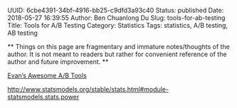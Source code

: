 UUID: 6cbe4391-34bf-4916-bb25-c9dfd3a93c40
Status: published
Date: 2018-05-27 16:39:55
Author: Ben Chuanlong Du
Slug: tools-for-ab-testing
Title: Tools for A/B Testing
Category: Statistics
Tags: statistics, A/B testing, AB testing

**
Things on this page are
fragmentary and immature notes/thoughts of the author.
It is not meant to readers
but rather for convenient reference of the author and future improvement.
**

[Evan’s Awesome A/B Tools](http://www.evanmiller.org/ab-testing/)

http://www.statsmodels.org/stable/stats.html#module-statsmodels.stats.power
